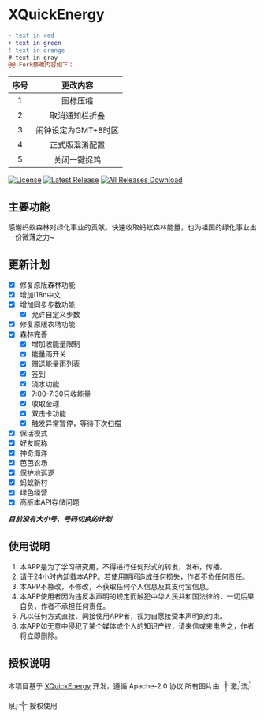 # XQuickEnergy

```diff
- text in red
+ text in green
! text in orange
# text in gray
@@ Fork修改内容如下：
```

序号|更改内容
:---:|:---:
1|图标压缩
2|取消通知栏折叠
3|闹钟设定为GMT+8时区
4|正式版混淆配置
5|关闭一键捉鸡

[![License](https://img.shields.io/github/license/TKaxv-7S/XQuickEnergy.svg)](LICENSE)
[![Latest Release](https://img.shields.io/github/release/TKaxv-7S/XQuickEnergy.svg)](../../releases)
[![All Releases Download](https://img.shields.io/github/downloads/TKaxv-7S/XQuickEnergy/total.svg)](../../releases)

## 主要功能

感谢蚂蚁森林对绿化事业的贡献。快速收取蚂蚁森林能量，也为祖国的绿化事业出一份微薄之力~

## 更新计划

- [x] 修复原版森林功能
- [x] 增加I18n中文
- [x] 增加同步步数功能
    - [x] 允许自定义步数
- [x] 修复原版农场功能
- [x] 森林完善
    - [x] 增加收能量限制
    - [x] 能量雨开关
    - [x] 赠送能量雨列表
    - [x] 签到
    - [x] 浇水功能
    - [x] 7:00-7:30只收能量
    - [x] 收取金球
    - [x] 双击卡功能
    - [x] 触发异常暂停，等待下次扫描
- [X] 保活模式
- [x] 好友昵称
- [x] 神奇海洋
- [x] 芭芭农场
- [x] 保护地巡逻
- [x] 蚂蚁新村
- [x] 绿色经营
- [x] 高版本API存储问题

***目前没有大小号、号码切换的计划***

## 使用说明

1. 本APP是为了学习研究用，不得进行任何形式的转发，发布，传播。
2. 请于24小时内卸载本APP。若使用期间造成任何损失，作者不负任何责任。
3. 本APP不篡改，不修改，不获取任何个人信息及其支付宝信息。
4. 本APP使用者因为违反本声明的规定而触犯中华人民共和国法律的，一切后果自负，作者不承担任何责任。
5. 凡以任何方式直接、间接使用APP者，视为自愿接受本声明的约束。
6. 本APP如无意中侵犯了某个媒体或个人的知识产权，请来信或来电告之，作者将立即删除。

## 授权说明

本项目基于 [XQuickEnergy](https://github.com/pansong291/XQuickEnergy) 开发，遵循 Apache-2.0 协议
所有图片由 ༒激༙྇流༙྇泉༙྇༒ 授权使用

